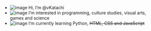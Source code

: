  - ![image](https://user-images.githubusercontent.com/121259181/209213058-20e6bdbd-a021-4342-ac64-d26e32e64d9b.png) Hi, I’m @vKatachi
 - ![image](https://user-images.githubusercontent.com/121259181/209213144-0bb54e4c-bf5a-42db-b8dd-c67346a39338.png) I’m interested in programming, culture studies, visual arts, games and science
 - ![image](https://user-images.githubusercontent.com/121259181/209212988-be423e97-51c4-4ab0-9aa3-32e769f99021.png) I’m currently learning Python, <s>HTML, CSS and JavaScript</s>
